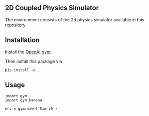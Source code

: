 
## 2D Coupled Physics Simulator
The environment consists of the 2d physics simulator available in this repository

## Installation

Install the [OpenAI gym](https://gym.openai.com/docs/).

Then install this package via

```
pip install -e .
```

## Usage

```
import gym
import gym_banana

env = gym.make('Sim-v0')
```
